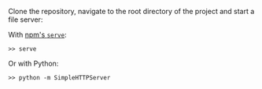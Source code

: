 Clone the repository, navigate to the root directory of the project and start a file server:

With [npm's `serve`](https://www.npmjs.com/package/serve):

```
>> serve
```

Or with Python:

```
>> python -m SimpleHTTPServer
```

